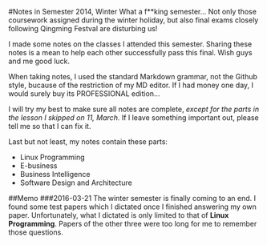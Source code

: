 #Notes in Semester 2014, Winter
What a f**king semester... Not only those coursework assigned during the winter holiday, but also final exams closely following Qingming Festval are disturbing us!

I made some notes on the classes I attended this semester. Sharing these notes is a mean to help each other successfully pass this final. Wish guys and me good luck.

When taking notes, I used the standard Markdown grammar, not the Github style, bucause of the restriction of my MD editor. If I had money one day, I would surely buy its PROFESSIONAL edition...

I will try my best to make sure all notes are complete, *except for the parts in the lesson I skipped on 11, March.* If I leave something important out, please tell me so that I can  fix it.

Last but not least, my notes contain these parts:

* Linux Programming
* E-business
* Business Intelligence
* Software Design and Architecture

##Memo
###2016-03-21
The winter semester is finally coming to an end. I found some test papers which I dictated once I finished answering my own paper. Unfortunately, what I dictated is only limited to that of **Linux Programming**. Papers of the other three were too long for me to remember those questions.
